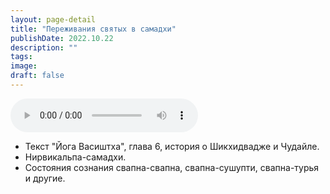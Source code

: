 ```yaml
---
layout: page-detail
title: "Переживания святых в самадхи"
publishDate: 2022.10.22
description: ""
tags:
image:
draft: false
---
```


<audio title="2022.10.22 - Переживания святых в самадхи.mp3" src="/upload/iblock/f94/f946b24072ca096b597e800b0c9c78e2.mp3" controls=""></audio>

* Текст "Йога Васиштха", глава 6, история о Шикхидвадже и Чудайле.
* Нирвикальпа-самадхи.
* Состояния сознания свапна-свапна, свапна-сушупти, свапна-турья и другие.

  
